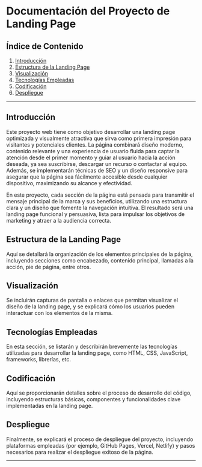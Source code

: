 # Documentación del Proyecto de Landing Page

## Índice de Contenido
1. [Introducción](#introducción)
2. [Estructura de la Landing Page](#estructura-de-la-landing-page)
3. [Visualización](#visualización)
4. [Tecnologías Empleadas](#tecnologías-empleadas)
5. [Codificación](#codificación)
6. [Despliegue](#despliegue)

---

## Introducción
Este proyecto web tiene como objetivo desarrollar una landing page optimizada y visualmente atractiva que sirva como primera impresión para visitantes y potenciales clientes. La página combinará diseño moderno, contenido relevante y una experiencia de usuario fluida para captar la atención desde el primer momento y guiar al usuario hacia la acción deseada, ya sea suscribirse, descargar un recurso o contactar al equipo. Además, se implementarán técnicas de SEO y un diseño responsive para asegurar que la página sea fácilmente accesible desde cualquier dispositivo, maximizando su alcance y efectividad.

En este proyecto, cada sección de la página está pensada para transmitir el mensaje principal de la marca y sus beneficios, utilizando una estructura clara y un diseño que fomente la navegación intuitiva. El resultado será una landing page funcional y persuasiva, lista para impulsar los objetivos de marketing y atraer a la audiencia correcta.

## Estructura de la Landing Page
Aquí se detallará la organización de los elementos principales de la página, incluyendo secciones como encabezado, contenido principal, llamadas a la acción, pie de página, entre otros.

## Visualización
Se incluirán capturas de pantalla o enlaces que permitan visualizar el diseño de la landing page, y se explicará cómo los usuarios pueden interactuar con los elementos de la misma.

## Tecnologías Empleadas
En esta sección, se listarán y describirán brevemente las tecnologías utilizadas para desarrollar la landing page, como HTML, CSS, JavaScript, frameworks, librerías, etc.

## Codificación
Aquí se proporcionarán detalles sobre el proceso de desarrollo del código, incluyendo estructuras básicas, componentes y funcionalidades clave implementadas en la landing page.

## Despliegue
Finalmente, se explicará el proceso de despliegue del proyecto, incluyendo plataformas empleadas (por ejemplo, GitHub Pages, Vercel, Netlify) y pasos necesarios para realizar el despliegue exitoso de la página.

---

